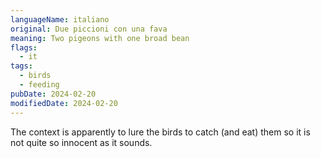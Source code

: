 ```yaml
---
languageName: italiano
original: Due piccioni con una fava
meaning: Two pigeons with one broad bean
flags:
  - it
tags:
  - birds
  - feeding
pubDate: 2024-02-20
modifiedDate: 2024-02-20
---
```


The context is apparently to lure the birds to catch (and eat) them so it is not quite
so innocent as it sounds.

